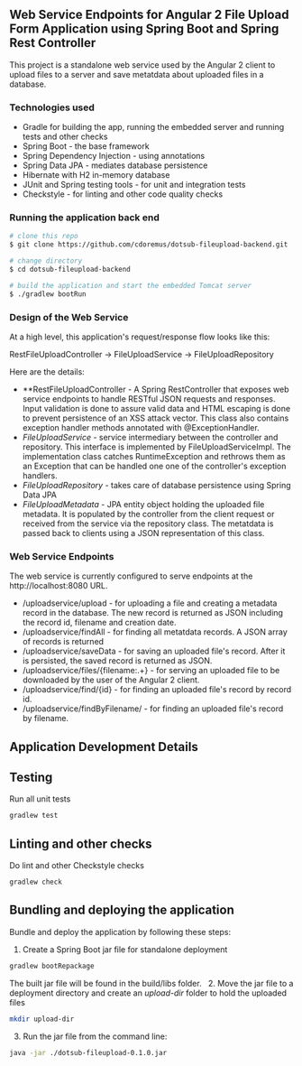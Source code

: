 ## Web Service Endpoints for Angular 2 File Upload Form Application using Spring Boot and Spring Rest Controller


This project is a standalone web service used by the Angular 2 client to upload files to a server and save metatdata about uploaded files in a database. 

### Technologies used
- Gradle for building the app, running the embedded server and running tests and other checks
- Spring Boot - the base framework
- Spring Dependency Injection - using annotations
- Spring Data JPA - mediates database persistence
- Hibernate with H2 in-memory database
- JUnit and Spring testing tools - for unit and integration tests
- Checkstyle - for linting and other code quality checks

### Running the application back end

```bash
# clone this repo
$ git clone https://github.com/cdoremus/dotsub-fileupload-backend.git

# change directory
$ cd dotsub-fileupload-backend

# build the application and start the embedded Tomcat server
$ ./gradlew bootRun

```

### Design of the Web Service
At a high level, this application's request/response flow looks like this:

RestFileUploadController -> FileUploadService -> FileUploadRepository

Here are the details:
* **RestFileUploadController - A Spring RestController that exposes web service endpoints to handle RESTful JSON requests and responses. Input validation is done to assure valid data and HTML escaping is done to prevent persistence of an XSS attack vector. This class also contains exception handler methods annotated with @ExceptionHandler. 
* *FileUploadService* - service intermediary between the controller and repository. This interface is implemented by FileUploadServiceImpl. The implementation class catches RuntimeException and rethrows them as an Exception that can be handled one one of the controller's exception handlers.
* *FileUploadRepository* - takes care of database persistence using Spring Data JPA
* *FileUploadMetadata* - JPA entity object holding the uploaded file metadata. It is populated by the controller from the client request or received from the service via the repository class. The metatdata is passed back to clients using a JSON representation of this class.

### Web Service Endpoints
The web service is currently configured to serve endpoints at the http://localhost:8080 URL.
 * /uploadservice/upload - for uploading a file and creating a metadata record in the database. The new record is returned as JSON including the record id, filename and creation date.
 * /uploadservice/findAll - for finding all metatdata records. A JSON array of records is returned
* /uploadservice/saveData - for saving an uploaded file's record. After it is persisted, the saved record is returned as JSON.
 * /uploadservice/files/{filename:.+} - for serving an uploaded file to be downloaded by the user of the Angular 2 client.
 * /uploadservice/find/{id} - for finding an uploaded file's record by record id.
 * /uploadservice/findByFilename/ - for finding an uploaded file's record by filename.

## Application Development Details

## Testing
Run all unit tests

```bash
gradlew test
```


## Linting and other checks

Do lint and other Checkstyle checks 
```bash
gradlew check
```

## Bundling and deploying the application
Bundle and deploy the application by following these steps:
&nbsp;
1. Create a Spring Boot jar file for standalone deployment 
```bash
gradlew bootRepackage
```
The built jar file will be found in the build/libs folder.
&nbsp;
2. Move the jar file to a deployment directory and create an *upload-dir* folder to hold the uploaded files
```bash
mkdir upload-dir
```
&nbsp;
 3. Run the jar file from the command line:
```bash
java -jar ./dotsub-fileupload-0.1.0.jar 
```

